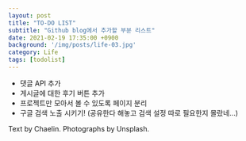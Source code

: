 ```yaml
---
layout: post
title: "TO-DO LIST"
subtitle: "Github blog에서 추가할 부분 리스트"
date: 2021-02-19 17:35:00 +0900
background: '/img/posts/life-03.jpg'
category: Life
tags: [todolist]
---
```


* 댓글 API 추가
* 게시글에 대한 후기 버튼 추가 
* 프로젝트만 모아서 볼 수 있도록 페이지 분리
* 구글 검색 노출 시키기! (공유한다 해놓고 검색 설정 따로 필요한지 몰랐네...)
<p class = "placeholder">Text by Chaelin. Photographs by Unsplash.</p>